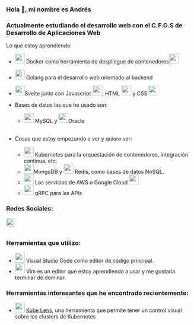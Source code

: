 ### Hola 👋, mi nombre es Andrés

### Actualmente estudiando el desarrollo web con el C.F.G.S de Desarrollo de Aplicaciones Web

Lo que estoy aprendiendo:
 - <img width="26px" src="https://www.docker.com/sites/default/files/d8/styles/role_icon/public/2019-07/Moby-logo.png?itok=sYH_JEaJ"> Docker como herramienta de despliegue de contenedores<img width="26px" src="https://cdn0.iconfinder.com/data/icons/business-e-commerce-logistics-import-export/500/containerstack-512.png">
 - <img width="26px" src="https://avatars1.githubusercontent.com/u/4314092?s=200&v=4"> Golang para el desarrollo web orientado al backend
 - <img width="26px" src="https://avatars2.githubusercontent.com/u/23617963?s=200&v=4">Svelte junto con Javascript <img width="26px" src="https://f1.pngfuel.com/png/951/574/485/react-logo-javascript-redux-vuejs-angular-angularjs-expressjs-front-and-back-ends-png-clip-art-thumbnail.png">, HTML <img width="26px" src="https://e7.pngegg.com/pngimages/185/866/png-clipart-html-logo-html-web-design-scalable-graphics-world-wide-web-markup-language-html5-icon-hd-miscellaneous-angle-thumbnail.png"> y CSS <img width="26px" src="https://cdn4.iconfinder.com/data/icons/iconsimple-programming/512/css-512.png">
 - Bases de datos las que he usado son:
    - <img width="26px" src="https://w7.pngwing.com/pngs/747/798/png-transparent-mysql-logo-mysql-database-web-development-computer-software-dolphin-marine-mammal-animals-text-thumbnail.png"> MySQL y <img width="26px" src="https://listimg.pinclipart.com/picdir/s/147-1471763_free-download-png-and-vector-oracle-database-icon.png">Oracle 

    <br />
- Cosas que estoy empezando a ver y quiero ver:
    - <img width="26px" src="https://cdn2.iconfinder.com/data/icons/mixd/512/16_kubernetes-512.png"> Kubernetes para la orquestación de contenedores, integración continua, etc.
    - <img width="26px" src="https://cdn.iconscout.com/icon/free/png-512/mongodb-5-1175140.png">MongoDB y <img width="26px" src="https://cdn.iconscout.com/icon/free/png-512/redis-3-1175053.png"> Redis, como bases de datos NoSQL.
    - <img width="26px" src="https://upload.wikimedia.org/wikipedia/commons/thumb/5/5c/AWS_Simple_Icons_AWS_Cloud.svg/1024px-AWS_Simple_Icons_AWS_Cloud.svg.png"> Los servicios de AWS o Google Cloud <img width="26px" src="https://www.nvidia.com/content/dam/en-zz/Solutions/Data-Center/gpu-cloud-computing/google-cloud-platform/data-center-gpu-cloud-computing-google-logo-190-udtm@2x.jpg">
    - <img width="26px" src="https://grpc.io/img/logos/grpc-icon-color.png"> gRPC para las APIs
### Redes Sociales:

[<img align="left" alt="codeSTACKr | LinkedIn" width="22px" src="https://cdn.jsdelivr.net/npm/simple-icons@v3/icons/linkedin.svg" />][linkedin]

<br />


<br />

[linkedin]:https://www.linkedin.com/in/andres-carmona-lozano-412965137/

[k8slens]:https://k8slens.dev/


### Herramientas que utilizo:

 - <img width="26px" src="https://upload.wikimedia.org/wikipedia/commons/thumb/9/9a/Visual_Studio_Code_1.35_icon.svg/1024px-Visual_Studio_Code_1.35_icon.svg.png"> Visual Studio Code como editor de código principal.
 - <img width="26px" src="https://upload.wikimedia.org/wikipedia/commons/thumb/4/4f/Icon-Vim.svg/1200px-Icon-Vim.svg.png"> Vim es un editor que estoy aprendiendo a usar y me gustaria terminar de dominar.

### Herramientas interesantes que he encontrado recientemente:

- [<img width="26px" src="https://k8slens.dev/images/lens-logo.svg">][k8slens] [Kube Lens](https://k8slens.dev/), una herramienta que permite tener un control visual sobre los clusters de Kubernetes